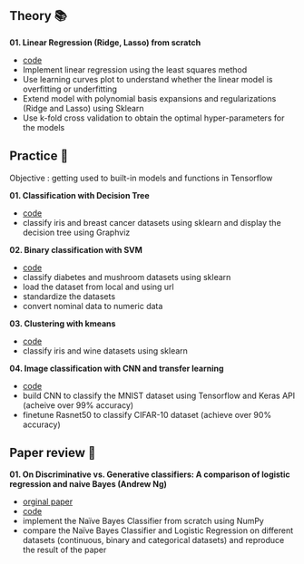 ## Theory 📚
**01. Linear Regression (Ridge, Lasso) from scratch**
 * [code]()
 * Implement linear regression using the least squares method 
 * Use learning curves plot to understand whether the linear model is overfitting or underfitting
 * Extend model with polynomial basis expansions and regularizations (Ridge and Lasso) using Sklearn
 * Use k-fold cross validation to obtain the optimal hyper-parameters for the models


## Practice 🤖
Objective : getting used to built-in models and functions in Tensorflow  
  
**01. Classification with Decision Tree** 
 * [code]()
 * classify iris and breast cancer datasets using sklearn and display the decision tree using Graphviz  
 
**02. Binary classification with SVM**
 * [code]()
 * classify diabetes and mushroom datasets using sklearn   
 * load the dataset from local and using url
 * standardize the datasets
 * convert nominal data to numeric data 
 
**03. Clustering with kmeans**
 * [code]()
 * classify iris and wine datasets using sklearn   
 
**04. Image classification with CNN and transfer learning**  
 * [code]()
 * build CNN to classify the MNIST dataset using Tensorflow and Keras API (acheive over 99% accuracy)
 * finetune Rasnet50 to classify CIFAR-10 dataset (achieve over 90% accuracy)

## Paper review 📝
**01. On Discriminative vs. Generative classifiers: A comparison of logistic regression and naive Bayes (Andrew Ng)**
  * [orginal paper](https://papers.nips.cc/paper/2020-on-discriminative-vs-generative-classifiers-a-comparison-of-logistic-regression-and-naive-bayes.pdf) 
  * [code]() 
  * implement the Naïve Bayes Classifier from scratch using NumPy
  * compare the Naïve Bayes Classifier and Logistic Regression on different datasets (continuous, binary and categorical datasets) and reproduce the result of the paper
  
